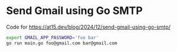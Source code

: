 # Send Gmail using Go SMTP

Code for https://at15.dev/blog/2024/12/send-gmail-using-go-smtp/

```bash
export GMAIL_APP_PASSWORD='foo bar'
go run main.go foo@gmail.com bar@gmail.com
```

